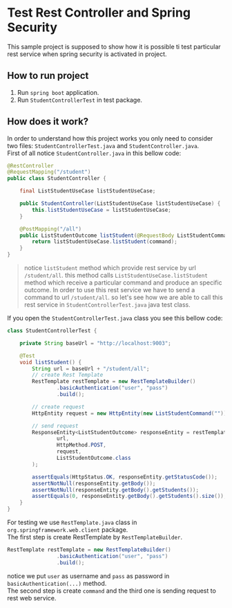 # Test Rest Controller and Spring Security
This sample project is supposed to show how it is possible ti test particular rest service 
when spring security is activated in project.
## How to run project
1. Run `spring boot` application.
2. Run `StudentControllerTest` in test package.
## How does it work?
In order to understand how this project works you only need to consider two files:
`StudentControllerTest.java` and `StudentController.java`.  
First of all notice `StudentController.java` in this bellow code:  
```java
@RestController
@RequestMapping("/student")
public class StudentController {

    final ListStudentUseCase listStudentUseCase;

    public StudentController(ListStudentUseCase listStudentUseCase) {
        this.listStudentUseCase = listStudentUseCase;
    }

    @PostMapping("/all")
    public ListStudentOutcome listStudent(@RequestBody ListStudentCommand command) throws Exception {
        return listStudentUseCase.listStudent(command);
    }
}
``` 
> notice `listStudent` method which provide rest service by url `/student/all`. 
> this method calls `ListStudentUseCase.listStudent` method 
> which receive a particular command and produce an specific outcome.
> In order to use this rest service we have to send a command to url `/student/all`. 
> so let's see how we are able to call this rest service in `StudentControllerTest.java` java test class.
  
If you open the `StudentControllerTest.java` class you see this bellow code: 
```java
class StudentControllerTest {

    private String baseUrl = "http://localhost:9003";

    @Test
    void listStudent() {
        String url = baseUrl + "/student/all";
        // create Rest Template
        RestTemplate restTemplate = new RestTemplateBuilder()
                .basicAuthentication("user", "pass")
                .build();

        // create request
        HttpEntity request = new HttpEntity(new ListStudentCommand(""));

        // send request
        ResponseEntity<ListStudentOutcome> responseEntity = restTemplate.exchange(
                url,
                HttpMethod.POST,
                request,
                ListStudentOutcome.class
        );

        assertEquals(HttpStatus.OK, responseEntity.getStatusCode());
        assertNotNull(responseEntity.getBody());
        assertNotNull(responseEntity.getBody().getStudents());
        assertEquals(0, responseEntity.getBody().getStudents().size());
    }
}
```
For testing we use `RestTemplate.java` class in `org.springframework.web.client` package.  
The first step is create RestTemplate by `RestTemplateBuilder`. 
```java
RestTemplate restTemplate = new RestTemplateBuilder()
                .basicAuthentication("user", "pass")
                .build();
```
notice we put  `user` as username and `pass` as password in `basicAuthentication(...)` method.  
The second step is create `command` and the third one is sending request to rest web service.


